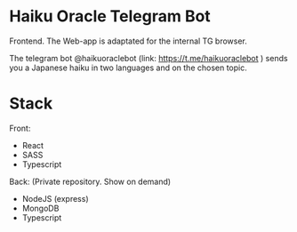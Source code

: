 # Haiku Oracle Telegram Bot

Frontend. The Web-app is adaptated for the internal TG browser.

The telegram bot @haikuoraclebot (link: https://t.me/haikuoraclebot ) sends you a Japanese haiku in two languages and on the chosen topic. 

# Stack

Front:
- React
- SASS
- Typescript

Back:
(Private repository. Show on demand)
- NodeJS (express)
- MongoDB
- Typescript








